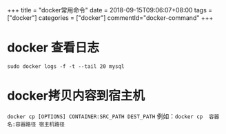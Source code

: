 +++
title = "docker常用命令"
date = 2018-09-15T09:06:07+08:00
tags = ["docker"]
categories = ["docker"]
commentId="docker-command"
+++

# docker 查看日志
`sudo docker logs -f -t --tail 20 mysql`

# docker拷贝内容到宿主机
`docker cp [OPTIONS] CONTAINER:SRC_PATH DEST_PATH`
例如：`docker cp  容器名:容器路径 宿主机路径`
